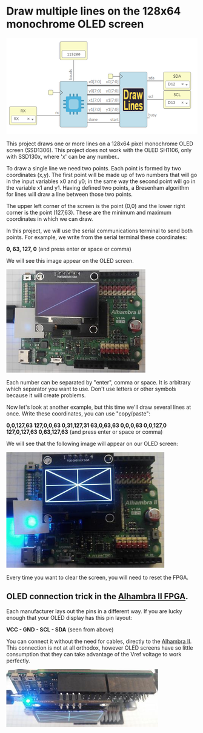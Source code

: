 # Draw multiple lines on the 128x64 monochrome OLED screen

![](https://github.com/Democrito/repositorios/blob/master/Sensors/I2C/OLED/drawLines/img/draw_lines.PNG)

This project draws one or more lines on a 128x64 pixel monochrome OLED screen (SSD1306). This project does not work with the OLED SH1106, only with SSD130x, where 'x' can be any number..

To draw a single line we need two points. Each point is formed by two coordinates (x,y). The first point will be made up of two numbers that will go in the input variables x0 and y0; in the same way the second point will go in the variable x1 and y1. Having defined two points, a Bresenham algorithm for lines will draw a line between those two points.

The upper left corner of the screen is the point (0,0) and the lower right corner is the point (127,63). These are the minimum and maximum coordinates in which we can draw.

In this project, we will use the serial communications terminal to send both points. For example, we write from the serial terminal these coordinates:

**0, 63, 127, 0** (and press enter or space or comma)

We will see this image appear on the OLED screen.

![](https://github.com/Democrito/repositorios/blob/master/Sensors/I2C/OLED/drawLines/img/Line_oled.jpg)

Each number can be separated by "enter", comma or space. It is arbitrary which separator you want to use. Don't use letters or other symbols because it will create problems.

Now let's look at another example, but this time we'll draw several lines at once. Write these coordinates, you can use "copy/paste":

**0,0,127,63 127,0,0,63 0,31,127,31 63,0,63,63 0,0,0,63 0,0,127,0 127,0,127,63 0,63,127,63** (and press enter or space or comma)

We will see that the following image will appear on our OLED screen:

![](https://github.com/Democrito/repositorios/blob/master/Sensors/I2C/OLED/drawLines/img/multiples%20lineas%20fpga%20oled.jpg)

Every time you want to clear the screen, you will need to reset the FPGA.


## OLED connection trick in the [Alhambra II FPGA](https://alhambrabits.com/alhambra/).

Each manufacturer lays out the pins in a different way. If you are lucky enough that your OLED display has this pin layout:

**VCC - GND - SCL - SDA** (seen from above)

You can connect it without the need for cables, directly to the [Alhambra II](https://alhambrabits.com/alhambra/). This connection is not at all orthodox, however OLED screens have so little consumption that they can take advantage of the Vref voltage to work perfectly.

![](https://github.com/Democrito/repositorios/blob/master/Sensors/I2C/OLED/drawLines/img/alhambra%20fpga%20oled.jpg)
